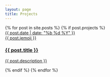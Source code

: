 ```yaml
---
layout: page
title: Projects
---
```

<section class="list">
    {% for post in site.posts %}
        {% if post.projects %}
            <div class="item {% if post.star %}star{% endif %}">
                <a class="url" href="{% if post.externalLink %}{{ post.externalLink }}{% else %}{{ site.url }}{{ post.url }}{% endif %}">
                    <aside><time datetime="{{ post.date | date:"%d-%m-%Y" }}">{{ post.date | date: "%b %d %Y" }}</time></aside>
                    {{ post.jemoji }}<h3 class="title">{{ post.title }}</h3>
                    <div class="description"><p>{{ post.description }}</p></div>
                </a>
            </div>
        {% endif %}
    {% endfor %}
</section>
